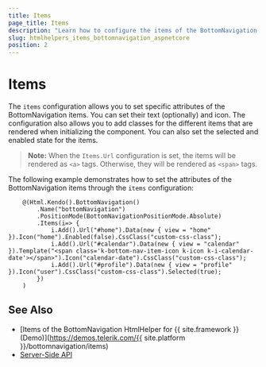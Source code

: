 ```yaml
---
title: Items
page_title: Items
description: "Learn how to configure the items of the BottomNavigation component."
slug: htmlhelpers_items_bottomnavigation_aspnetcore
position: 2
---
```


# Items

The `items` configuration allows you to set specific attributes of the BottomNavigation items. You can set their text (optionally) and icon. The configuration also allows you to add classes for the different items that are rendered when initializing the component. You can also set the selected and enabled state for the items.

> **Note:** When the `Items.Url` configuration is set, the items will be rendered as `<a>` tags. Otherwise, they will be rendered as `<span>` tags.

The following example demonstrates how to set the attributes of the BottomNavigation items through the `items` configuration:

```Razor
    @(Html.Kendo().BottomNavigation()
        .Name("bottomNavigation")
        .PositionMode(BottomNavigationPositionMode.Absolute)
        .Items(i=> {
            i.Add().Url("#home").Data(new { view = "home" }).Icon("home").Enabled(false).CssClass("custom-css-class");
            i.Add().Url("#calendar").Data(new { view = "calendar" }).Template("<span class='k-bottom-nav-item-icon k-icon k-i-calendar-date'></span>").Icon("calendar-date").CssClass("custom-css-class");
            i.Add().Url("#profile").Data(new { view = "profile" }).Icon("user").CssClass("custom-css-class").Selected(true);
        })
    )
```

## See Also

* [Items of the BottomNavigation HtmlHelper for {{ site.framework }} (Demo)](https://demos.telerik.com/{{ site.platform }}/bottomnavigation/items)
* [Server-Side API](/api/bottomnavigation)
